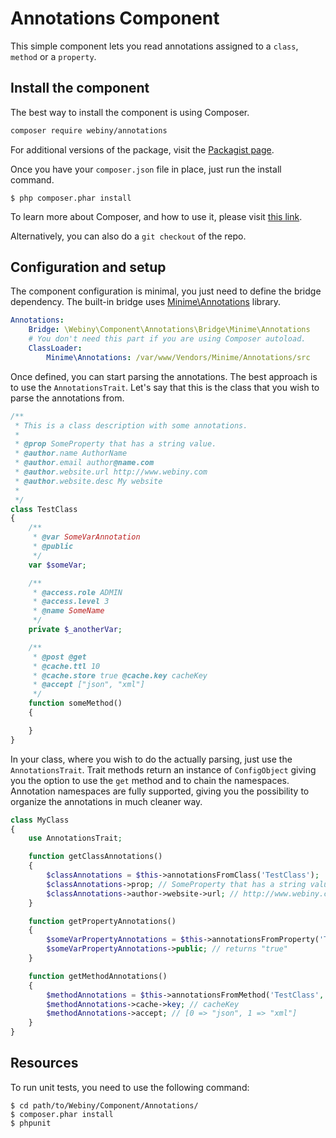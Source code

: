 Annotations Component
=====================
This simple component lets you read annotations assigned to a `class`, `method` or a `property`.

Install the component
---------------------
The best way to install the component is using Composer.

```bash
composer require webiny/annotations
```
For additional versions of the package, visit the [Packagist page](https://packagist.org/packages/webiny/annotations).

Once you have your `composer.json` file in place, just run the install command.

    $ php composer.phar install

To learn more about Composer, and how to use it, please visit [this link](https://getcomposer.org/doc/01-basic-usage.md).

Alternatively, you can also do a `git checkout` of the repo.


## Configuration and setup
The component configuration is minimal, you just need to define the bridge dependency.
The built-in bridge uses [Minime\Annotations](https://github.com/marcioAlmada/annotations) library.

```yaml
Annotations:
    Bridge: \Webiny\Component\Annotations\Bridge\Minime\Annotations
    # You don't need this part if you are using Composer autoload.
    ClassLoader:
        Minime\Annotations: /var/www/Vendors/Minime/Annotations/src
```

Once defined, you can start parsing the annotations. The best approach is to use the `AnnotationsTrait`.
Let's say that this is the class that you wish to parse the annotations from.

```php
/**
 * This is a class description with some annotations.
 *
 * @prop SomeProperty that has a string value.
 * @author.name AuthorName
 * @author.email author@name.com
 * @author.website.url http://www.webiny.com
 * @author.website.desc My website
 *
 */
class TestClass
{
    /**
     * @var SomeVarAnnotation
     * @public
     */
    var $someVar;

    /**
     * @access.role ADMIN
     * @access.level 3
     * @name SomeName
     */
    private $_anotherVar;

    /**
     * @post @get
     * @cache.ttl 10
     * @cache.store true @cache.key cacheKey
     * @accept ["json", "xml"]
     */
    function someMethod()
    {

    }
}
```

In your class, where you wish to do the actually parsing, just use the `AnnotationsTrait`.
Trait methods return an instance of `ConfigObject` giving you the option to use the `get` method and to chain the namespaces.
Annotation namespaces are fully supported, giving you the possibility to organize the annotations in much cleaner way.

```php
class MyClass
{
    use AnnotationsTrait;

    function getClassAnnotations()
    {
        $classAnnotations = $this->annotationsFromClass('TestClass');
        $classAnnotations->prop; // SomeProperty that has a string value.
        $classAnnotations->author->website->url; // http://www.webiny.com
    }

    function getPropertyAnnotations()
    {
        $someVarPropertyAnnotations = $this->annotationsFromProperty('TestClass', 'someVar');
        $someVarPropertyAnnotations->public; // returns "true"
    }

    function getMethodAnnotations()
    {
        $methodAnnotations = $this->annotationsFromMethod('TestClass', 'someMethod');
        $methodAnnotations->cache->key; // cacheKey
        $methodAnnotations->accept; // [0 => "json", 1 => "xml"]
    }
}
```

Resources
---------

To run unit tests, you need to use the following command:

    $ cd path/to/Webiny/Component/Annotations/
    $ composer.phar install
    $ phpunit